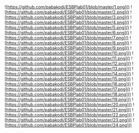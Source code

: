 ![https://github.com/pabakodi/ESBPlab01/blob/master/1.png]()
![https://github.com/pabakodi/ESBPlab01/blob/master/2.png]()
![https://github.com/pabakodi/ESBPlab01/blob/master/3.png]()
![https://github.com/pabakodi/ESBPlab01/blob/master/4.png]()
![https://github.com/pabakodi/ESBPlab01/blob/master/5.png]()
![https://github.com/pabakodi/ESBPlab01/blob/master/6.png]()
![https://github.com/pabakodi/ESBPlab01/blob/master/7.png]()
![https://github.com/pabakodi/ESBPlab01/blob/master/8.png]()
![https://github.com/pabakodi/ESBPlab01/blob/master/9.png]()
![https://github.com/pabakodi/ESBPlab01/blob/master/10.png]()
![https://github.com/pabakodi/ESBPlab01/blob/master/11.png]()
![https://github.com/pabakodi/ESBPlab01/blob/master/12.png]()
![https://github.com/pabakodi/ESBPlab01/blob/master/13.png]()
![https://github.com/pabakodi/ESBPlab01/blob/master/14.png]()
![https://github.com/pabakodi/ESBPlab01/blob/master/15.png]()
![https://github.com/pabakodi/ESBPlab01/blob/master/16.png]()
![https://github.com/pabakodi/ESBPlab01/blob/master/17.png]()
![https://github.com/pabakodi/ESBPlab01/blob/master/18.png]()
![https://github.com/pabakodi/ESBPlab01/blob/master/19.png]()
![https://github.com/pabakodi/ESBPlab01/blob/master/20.png]()
![https://github.com/pabakodi/ESBPlab01/blob/master/21.png]()
![https://github.com/pabakodi/ESBPlab01/blob/master/22.png]()
![https://github.com/pabakodi/ESBPlab01/blob/master/23.png]()
![https://github.com/pabakodi/ESBPlab01/blob/master/24.png]()

